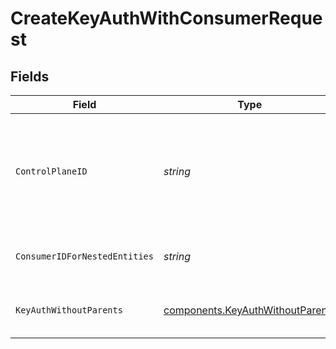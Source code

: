 # CreateKeyAuthWithConsumerRequest


## Fields

| Field                                                                                | Type                                                                                 | Required                                                                             | Description                                                                          | Example                                                                              |
| ------------------------------------------------------------------------------------ | ------------------------------------------------------------------------------------ | ------------------------------------------------------------------------------------ | ------------------------------------------------------------------------------------ | ------------------------------------------------------------------------------------ |
| `ControlPlaneID`                                                                     | *string*                                                                             | :heavy_check_mark:                                                                   | The UUID of your control plane. This variable is available in the Konnect manager.   | 9524ec7d-36d9-465d-a8c5-83a3c9390458                                                 |
| `ConsumerIDForNestedEntities`                                                        | *string*                                                                             | :heavy_check_mark:                                                                   | Consumer ID for nested entities                                                      | f28acbfa-c866-4587-b688-0208ac24df21                                                 |
| `KeyAuthWithoutParents`                                                              | [components.KeyAuthWithoutParents](../../models/components/keyauthwithoutparents.md) | :heavy_check_mark:                                                                   | Description of new API-key for creation                                              |                                                                                      |